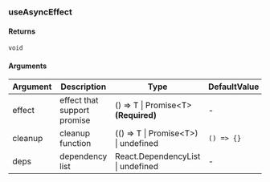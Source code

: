 ### useAsyncEffect

#### Returns

`void`

#### Arguments

| Argument | Description                 | Type                                          | DefaultValue |
| -------- | --------------------------- | --------------------------------------------- | ------------ |
| effect   | effect that support promise | () =&gt; T \| Promise&lt;T&gt; **(Required)** | -            |
| cleanup  | cleanup function            | (() =&gt; T \| Promise&lt;T&gt;) \| undefined | `() => {}`   |
| deps     | dependency list             | React.DependencyList \| undefined             | -            |
